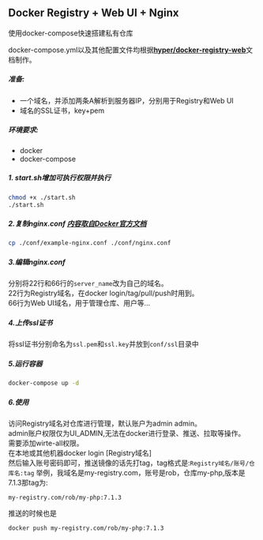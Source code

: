## Docker Registry + Web UI + Nginx   
使用docker-compose快速搭建私有仓库   

docker-compose.yml以及其他配置文件均根据[**hyper/docker-registry-web**](https://hub.docker.com/r/hyper/docker-registry-web)文档制作。

##### 准备:  
*  一个域名，并添加两条A解析到服务器IP，分别用于Registry和Web UI
*  域名的SSL证书，key+pem
  
##### 环境要求:  
*  docker
*  docker-compose

##### 1. start.sh增加可执行权限并执行  
```bash
chmod +x ./start.sh
./start.sh
```
##### 2.复制nginx.conf  [**内容取自Docker官方文档**](https://docs.docker.com/registry/recipes/nginx/) 
```bash
cp ./conf/example-nginx.conf ./conf/nginx.conf
```

##### 3.编辑nginx.conf  

分别将22行和66行的`server_name`改为自己的域名。  
22行为Registry域名，在docker login/tag/pull/push时用到。  
66行为Web UI域名，用于管理仓库、用户等...

##### 4.上传ssl证书  
将ssl证书分别命名为`ssl.pem`和`ssl.key`并放到`conf/ssl`目录中  

##### 5.运行容器  
```bash
docker-compose up -d
```

##### 6.使用  
访问Registry域名对仓库进行管理，默认账户为admin admin。  
                  admin账户权限仅为UI_ADMIN,无法在docker进行登录、推送、拉取等操作。  
                  需要添加wirte-all权限。  
在本地或其他机器docker login [Registry域名]  
然后输入账号密码即可，推送镜像的话先打tag，tag格式是:`Registry域名/账号/仓库名:tag`
举例，我域名是my-registry.com，账号是rob，仓库my-php,版本是7.1.3那tag为:  
```
my-registry.com/rob/my-php:7.1.3
```  
推送的时候也是  
```bash
docker push my-registry.com/rob/my-php:7.1.3
```
